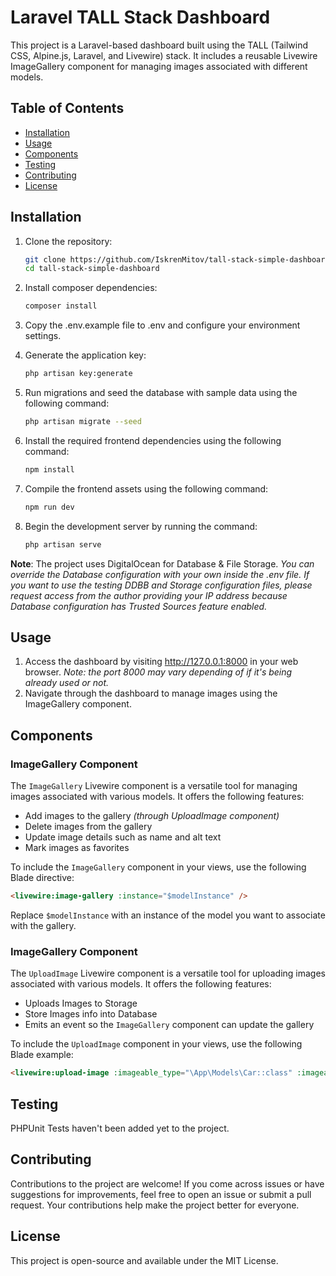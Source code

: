 # Laravel TALL Stack Dashboard

This project is a Laravel-based dashboard built using the TALL (Tailwind CSS, Alpine.js, Laravel, and Livewire) stack. It includes a reusable Livewire ImageGallery component for managing images associated with different models.

## Table of Contents

- [Installation](#installation)
- [Usage](#usage)
- [Components](#components)
- [Testing](#testing)
- [Contributing](#contributing)
- [License](#license)

## Installation

1. Clone the repository:
   ```sh
   git clone https://github.com/IskrenMitov/tall-stack-simple-dashboard.git
   cd tall-stack-simple-dashboard

2. Install composer dependencies:
    ```sh
   composer install

3. Copy the .env.example file to .env and configure your environment settings.

4. Generate the application key:
    ```sh
   php artisan key:generate

5. Run migrations and seed the database with sample data using the following command:
    ```sh
   php artisan migrate --seed
   
6. Install the required frontend dependencies using the following command:
    ```sh
    npm install

7. Compile the frontend assets using the following command:
    ```sh
    npm run dev
   
8. Begin the development server by running the command:
    ```sh
    php artisan serve

**Note**: The project uses DigitalOcean for Database & File Storage.
*You can override the Database configuration with your own inside the .env file. 
If you want to use the testing DDBB and Storage configuration files, please request access from the author providing your IP address because Database configuration has Trusted Sources feature enabled.*


## Usage

1. Access the dashboard by visiting http://127.0.0.1:8000 in your web browser. *Note: the port 8000 may vary depending of if it's being already used or not.*
2. Navigate through the dashboard to manage images using the ImageGallery component.

## Components

### ImageGallery Component

The `ImageGallery` Livewire component is a versatile tool for managing images associated with various models. It offers the following features:

- Add images to the gallery *(through UploadImage component)*
- Delete images from the gallery
- Update image details such as name and alt text
- Mark images as favorites

To include the `ImageGallery` component in your views, use the following Blade directive:

```html
<livewire:image-gallery :instance="$modelInstance" />
```
Replace `$modelInstance` with an instance of the model you want to associate with the gallery.

### ImageGallery Component

The `UploadImage` Livewire component is a versatile tool for uploading images associated with various models. It offers the following features:

- Uploads Images to Storage
- Store Images info into Database
- Emits an event so the `ImageGallery` component can update the gallery

To include the `UploadImage` component in your views, use the following Blade example:

```html
<livewire:upload-image :imageable_type="\App\Models\Car::class" :imageable_id="$car->id"/>
```

## Testing

PHPUnit Tests haven't been added yet to the project. 

## Contributing

Contributions to the project are welcome! If you come across issues or have suggestions for improvements, feel free to open an issue or submit a pull request. Your contributions help make the project better for everyone.

## License

This project is open-source and available under the MIT License.
